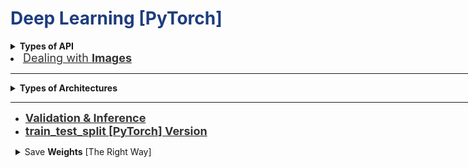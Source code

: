 <h1 style='color:#1E3D7F'>Deep Learning [PyTorch]</h1>

<div style='width:1000px;margin:auto'>

<details><summary><b>Types of API</b></summary>

<details style='padding-left:15px'><summary><b>Functional</b> API</summary>
<p>
~~~python
import torch.nn.functional as F

class Network(nn.Module):
    def __init__(self):
        super().__init__()
        self.hidden = nn.Linear(28*28, 256)
        self.output = nn.Linear(256, 10)
    
    def forward(self, x):
        x = F.sigmoid(self.hidden(x))
        x = F.softmax(self.output(x), dim=1)
        
        return x
~~~
</p>
</details>

<details style='padding-left:15px'><summary><b>Sequential</b> API</summary>
<p>
<h4>1. Upload MNIST data</h4>
~~~python
from torchvision import datasets, transforms

# Define a transform to normalize the data
transform = transforms.Compose([transforms.ToTensor(),
                              transforms.Normalize((0.5,), (0.5,)),
                              ])

# Download and load the training data
trainset = datasets.MNIST('~/.pytorch/MNIST_data/', download=True, train=True, transform=transform)
trainloader = torch.utils.data.DataLoader(trainset, batch_size=64, shuffle=True)
~~~

<h4>2. Design the model</h4>
~~~python
input_size   = 784
hidden_sizes = [128, 64]
output_size  = 10

# Build a feed-forward network
model = nn.Sequential(nn.Linear(input_size, hidden_sizes[0]),
                      nn.ReLU(),
                      nn.Linear(hidden_sizes[0], hidden_sizes[1]),
                      nn.ReLU(),
                      nn.Linear(hidden_sizes[1], output_size),
                      nn.Softmax(dim=1))
print(model)

# We can also put it into OrderedDict to give a name to each layer.
from collections import OrderedDict
model = nn.Sequential(OrderedDict([
                      ('fc1', nn.Linear(input_size, hidden_sizes[0])),
                      ('relu1', nn.ReLU()),
                      ('fc2', nn.Linear(hidden_sizes[0], hidden_sizes[1])),
                      ('relu2', nn.ReLU()),
                      ('output', nn.Linear(hidden_sizes[1], output_size)),
                      ('softmax', nn.Softmax(dim=1))]))
# Now we can access like than
print(model.fc1) # Instead of model[0]
~~~

<h4>3. Utitlity Function</h4>
~~~python
def view_classify(img, ps, version="MNIST"):
    ''' Function for viewing an image and it's predicted classes.
    '''
    ps = ps.data.numpy().squeeze()

    fig, (ax1, ax2) = plt.subplots(figsize=(6, 9), ncols=2)
    ax1.imshow(img.resize_(1, 28, 28).numpy().squeeze())
    ax1.axis('off')
    ax2.barh(np.arange(10), ps)
    ax2.set_aspect(0.1)
    ax2.set_yticks(np.arange(10))
    if version == "MNIST":
        ax2.set_yticklabels(np.arange(10))
    elif version == "Fashion":
        ax2.set_yticklabels(['T-shirt/top',
                             'Trouser',
                             'Pullover',
                             'Dress',
                             'Coat',
                             'Sandal',
                             'Shirt',
                             'Sneaker',
                             'Bag',
                             'Ankle Boot'], size='small')
    ax2.set_title('Class Probability')
    ax2.set_xlim(0, 1.1)

    plt.tight_layout()
~~~

<h4>4. Start Optimizing</h4>
~~~python
criterion = nn.NLLLoss()
optimizer = optim.SGD(model.parameters(), lr=0.003)

epochs = 5
for e in range(epochs):
    running_loss = 0
    for images, labels in trainloader:
        # Flatten MNIST images into a 784 long vector
        images = images.view(images.shape[0], -1)  # We can do this step in the Network class .forward  (instead of doing it here).
    
        # TODO: Training pass
        outputs = model(images)
        loss    = criterion(outputs, labels)
        loss.backward()
        optimizer.step()
        
        running_loss += loss.item()
    else:
        print(f"Training loss: {running_loss/len(trainloader)}")
~~~

<h4>5. Test on a new data</h4>
~~~python
images, labels = next(iter(trainloader))

img = images[0].view(1, 784)
# Turn off gradients to speed up this part
with torch.no_grad():
    logps = model(img)

# Output of the network are log-probabilities, need to take exponential for probabilities
ps = torch.exp(logps)
helper.view_classify(img.view(1, 28, 28), ps)
~~~
</p>
</details>
</details>

<li><a href="file:///media/mosaab/Volume/Personal/Development/Courses%20Docs/Data%20Science/00_Code/markdown/2_Deep%20Learning/0_html/pytorch/8_Torch_Images.html"><font color='#333' style='font-size:18px'>Dealing with <b>Images</b></font></a> </li>

<hr>
<details><summary><b>Types of Architectures</b></summary>
<ul>
<li><a href="file:///media/mosaab/Volume/Personal/Development/Courses%20Docs/Data%20Science/00_Code/markdown/2_Deep%20Learning/0_html/pytorch/1_Torch_LinReg.html"><font color='#333'><b style='font-size:20px'>Linear Regression</b></font></a> </li>

<li><a href="file:///media/mosaab/Volume/Personal/Development/Courses%20Docs/Data%20Science/00_Code/markdown/2_Deep%20Learning/0_html/pytorch/2_Torch_LogReg.html"><font color='#333'><b style='font-size:20px'>Logistic Regression</b></font></a> </li> 

<li><a href="file:///media/mosaab/Volume/Personal/Development/Courses%20Docs/Data%20Science/00_Code/markdown/2_Deep%20Learning/0_html/pytorch/3_Torch_MLP.html"><font color='#333'><b style='font-size:20px'>MLP</b></font></a> </li>

<li><a href="file:///media/mosaab/Volume/Personal/Development/Courses%20Docs/Data%20Science/00_Code/markdown/2_Deep%20Learning/0_html/pytorch/4_Torch_CNN.html"><font color='#333'><b style='font-size:20px'>CNN</b></font></a> </li>

<li><a href="file:///media/mosaab/Volume/Personal/Development/Courses%20Docs/Data%20Science/00_Code/markdown/2_Deep%20Learning/0_html/pytorch/9_Torch_TransferLearning.html"><font color='#333'><b style='font-size:20px'>Transfer Learning</b></font></a> </li>

<li><a href="file:///media/mosaab/Volume/Personal/Development/Courses%20Docs/Data%20Science/00_Code/markdown/2_Deep%20Learning/0_html/pytorch/5_Torch_RNN.html"><font color='#333'><b style='font-size:20px'>RNN</b></font></a> </li>

<li><a href="file:///media/mosaab/Volume/Personal/Development/Courses%20Docs/Data%20Science/00_Code/markdown/2_Deep%20Learning/0_html/pytorch/6_Torch_LSTM.html"><font color='#333'><b style='font-size:20px'>LSTM</b></font></a> </li>

</ul>
</details>

<hr>

<ul>
<li><a href="file:///media/mosaab/Volume/Personal/Development/Courses%20Docs/Data%20Science/00_Code/markdown/2_Deep%20Learning/0_html/pytorch/7_Torch_Validation.html"><font color='#333'><b style='font-size:18px'>Validation & Inference</b></font></a> </li>

<li><a href="file:///media/mosaab/Volume/Personal/Development/Courses%20Docs/deep-learning-v2-pytorch/convolutional-neural-networks/mnist-mlp/mnist_mlp_solution_with_validation.html#Load-and-Visualize-the-Data"><font color='#333'><b style='font-size:18px'>train_test_split [PyTorch] Version</b></font></a></li>

</ul>

<details style='padding-left:8px'><summary>Save <b>Weights</b> [The Right Way]</summary>
<p>
<h4>NOTE:</h4>When loading the weights, it has to be assigend to the same architecture.<br>
~~~python
checkpoint = {'input_size': 784,
		       'output_size': 10,
		       'hidden_layers': [each.out_features for each in model.hidden_layers],
		       'state_dict': model.state_dict()}
		       
torch.save(checkpoint, 'checkpoint.pth')
~~~

<h4>2. Load the weights</h4>
~~~python
def load_checkpoint(filepath):
	checkpoint = torch.load(filepath)
	
	model = Network(checkpoint['input_size'],
	 			    checkpoint['output_size'],
	 			    checkpoint['hidden_layers'])
	 			 
	 return model
	 
model = load_checkpoint('checkpoint.pth')
print(model)
~~~
</p>
</details>

</div>
